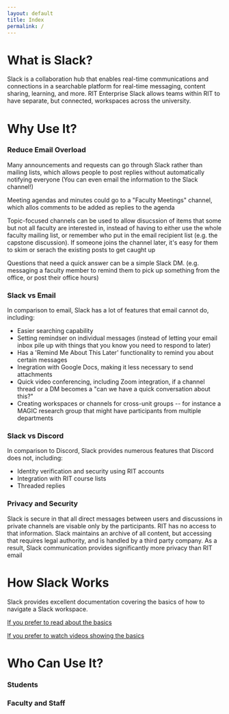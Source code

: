 ```yaml
---
layout: default
title: Index
permalink: /
---
```


# What is Slack?

Slack is a collaboration hub that enables real-time communications and connections in a searchable platform for real-time messaging, content sharing, learning, and more. RIT Enterprise Slack allows teams within RIT to have separate, but connected, workspaces across the university.

# Why Use It?

### Reduce Email Overload
Many announcements and requests can go through Slack rather than mailing lists, which allows people to post replies without automatically notifying everyone (You can even email the information to the Slack channel!)

Meeting agendas and minutes could go to a "Faculty Meetings" channel, which allos comments to be added as replies to the agenda

Topic-focused channels can be used to allow disucssion of items that some but not all faculty are interested in, instead of having to either use the whole faculty mailing list, or remember who put in the email recipient list (e.g. the capstone discussion). If someone joins the channel later, it's easy for them to skim or serach the existing posts to get caught up

Questions that need a quick answer can be a simple Slack DM. (e.g. messaging a faculty member to remind them to pick up something from the office, or post their office hours)

### Slack vs Email
In comparison to email, Slack has a lot of features that email cannot do, including:
*   Easier searching capability
*   Setting remindser on individual messages (instead of letting your email inbox pile up with things that you know you need to respond to later)
* Has a 'Remind Me About This Later' functionality to remind you about certain messages
* Inegration with Google Docs, making it less necessary to send attachments
* Quick video conferencing, including Zoom integration, if a channel thread or a DM becomes a "can we have a quick conversation about this?"
* Creating workspaces or channels for cross-unit groups -- for instance a MAGIC research group that might have participants from multiple departments

### Slack vs Discord
In comparison to Discord, Slack provides numerous features that Discord does not, including:
* Identity verification and security using RIT accounts
* Integration with RIT course lists
* Threaded replies

### Privacy and Security
Slack is secure in that all direct messages between users and discussions in private channels are visable only by the participants. RIT has no access to that information. Slack maintains an archive of all content, but accessing that requires legal authority, and is handled by a third party company. As a result, Slack communication provides significantly more privacy than RIT email

# How Slack Works
Slack provides excellent documentation covering the basics of how to navigate a Slack workspace.

[If you prefer to read about the basics](https://slack.com/help/articles/360059928654-How-to-use-Slack--your-quick-start-guide)

[If you prefer to watch videos showing the basics](https://slack.com/help/articles/360059976673-Slack-tutorial--Videos-for-how-to-use-Slack)

# Who Can Use It?

### Students

### Faculty and Staff



